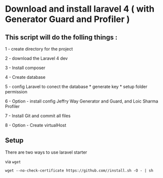 # Download and install laravel 4 ( with Generator Guard and Profiler )

## This script will do the folling things : 

1 - create directory for the project 

2 - download the Laravel 4 dev 

3 - Install composer 

4 - Create database 

5 - config Laravel to conect the database 
	* generate key
	* setup folder permission

6 - Option - install config Jeffry Way Generator and Guard, and Loic Sharma Profiler 

7 - Install Git and commit all files 

8 - Option - Create virtualHost 

## Setup

There are two ways to use laravel starter


via `wget`

	wget --no-check-certificate https://github.com//install.sh -O - | sh
